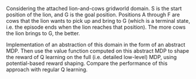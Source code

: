 Considering the attached lion-and-cows gridworld domain. S is the start 
position of the lion, and G is the goal position. Positions A through F 
are cows that the lion wants to pick up and bring to G (which is a 
terminal state, i.e. the episode ends when the lion reaches that 
position). The more cows the lion brings to G, the better. 

Implementation of an abstraction of this domain in the form of an abstract MDP. 
Then use the value function computed on this abstract MDP to shape the 
reward of Q learning on the full (i.e. detailed low-level) MDP, using 
potential-based reward shaping. Compare the performance of this approach 
with regular Q learning. 
